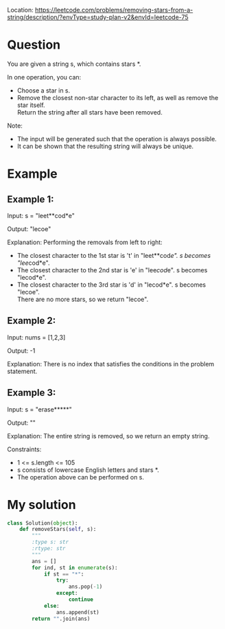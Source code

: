 Location: https://leetcode.com/problems/removing-stars-from-a-string/description/?envType=study-plan-v2&envId=leetcode-75
# Question
You are given a string s, which contains stars *.

In one operation, you can:

- Choose a star in s.
- Remove the closest non-star character to its left, as well as remove the star itself.
</br>Return the string after all stars have been removed.

Note:

- The input will be generated such that the operation is always possible.
- It can be shown that the resulting string will always be unique.
 
 
# Example

## Example 1:

Input:  s = "leet**cod*e"

Output: "lecoe"

Explanation: Performing the removals from left to right:
- The closest character to the 1st star is 't' in "leet**cod*e". s becomes "lee*cod*e".
- The closest character to the 2nd star is 'e' in "lee*cod*e". s becomes "lecod*e".
- The closest character to the 3rd star is 'd' in "lecod*e". s becomes "lecoe".
</br>There are no more stars, so we return "lecoe".

## Example 2:

Input:  nums = [1,2,3]

Output: -1

Explanation: There is no index that satisfies the conditions in the problem statement.

## Example 3:

Input:  s = "erase*****"

Output: ""

Explanation: The entire string is removed, so we return an empty string.
 

Constraints:

- 1 <= s.length <= 105
- s consists of lowercase English letters and stars *.
- The operation above can be performed on s.
 

# My solution
```python
class Solution(object):
    def removeStars(self, s):
        """
        :type s: str
        :rtype: str
        """
        ans = []
        for ind, st in enumerate(s):
            if st == "*":
                try:
                    ans.pop(-1)
                except:
                    continue
            else:
                ans.append(st)
        return "".join(ans)
```
